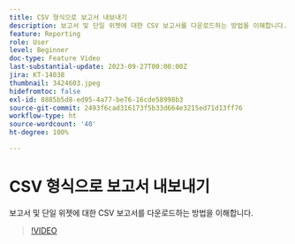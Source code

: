 ```yaml
---
title: CSV 형식으로 보고서 내보내기
description: 보고서 및 단일 위젯에 대한 CSV 보고서를 다운로드하는 방법을 이해합니다.
feature: Reporting
role: User
level: Beginner
doc-type: Feature Video
last-substantial-update: 2023-09-27T00:00:00Z
jira: KT-14038
thumbnail: 3424603.jpeg
hidefromtoc: false
exl-id: 8885b5d8-ed95-4a77-be76-16cde58998b3
source-git-commit: 2493f6cad316173f5b33d664e3215ed71d13ff76
workflow-type: ht
source-wordcount: '40'
ht-degree: 100%

---
```


# CSV 형식으로 보고서 내보내기

보고서 및 단일 위젯에 대한 CSV 보고서를 다운로드하는 방법을 이해합니다.

>[!VIDEO](https://video.tv.adobe.com/v/3424603/?learn=on)
